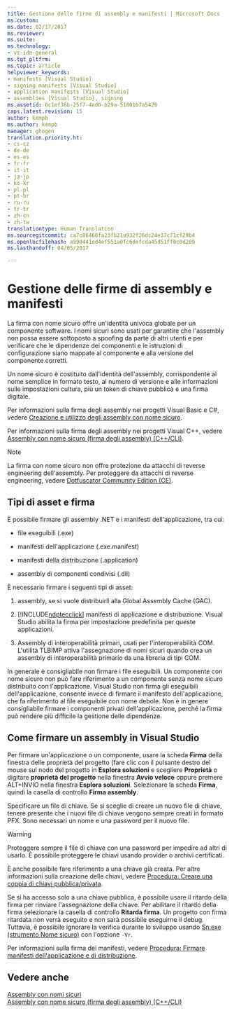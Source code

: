 ```yaml
---
title: Gestione delle firme di assembly e manifesti | Microsoft Docs
ms.custom: 
ms.date: 02/17/2017
ms.reviewer: 
ms.suite: 
ms.technology:
- vs-ide-general
ms.tgt_pltfrm: 
ms.topic: article
helpviewer_keywords:
- manifests [Visual Studio]
- signing manifests [Visual Studio]
- application manifests [Visual Studio]
- assemblies [Visual Studio], signing
ms.assetid: 6c1ef36b-25f7-4ad0-b29a-51801b7a5420
caps.latest.revision: 15
author: kempb
ms.author: kempb
manager: ghogen
translation.priority.ht:
- cs-cz
- de-de
- es-es
- fr-fr
- it-it
- ja-jp
- ko-kr
- pl-pl
- pt-br
- ru-ru
- tr-tr
- zh-cn
- zh-tw
translationtype: Human Translation
ms.sourcegitcommit: ca7c86466fa23fb21a932f26dc24e37c71cf29b4
ms.openlocfilehash: a990441ed4ef551a0fc6defcda45d51ff0c0d209
ms.lasthandoff: 04/05/2017

---
```

# <a name="managing-assembly-and-manifest-signing"></a>Gestione delle firme di assembly e manifesti
La firma con nome sicuro offre un'identità univoca globale per un componente software. I nomi sicuri sono usati per garantire che l'assembly non possa essere sottoposto a spoofing da parte di altri utenti e per verificare che le dipendenze dei componenti e le istruzioni di configurazione siano mappate al componente e alla versione del componente corretti.  
  
 Un nome sicuro è costituito dall'identità dell'assembly, corrispondente al nome semplice in formato testo, al numero di versione e alle informazioni sulle impostazioni cultura, più un token di chiave pubblica e una firma digitale.  
  
 Per informazioni sulla firma degli assembly nei progetti Visual Basic e C#, vedere [Creazione e utilizzo degli assembly con nome sicuro](http://msdn.microsoft.com/Library/ffbf6d9e-4a88-4a8a-9645-4ce0ee1ee5f9).  
  
 Per informazioni sulla firma degli assembly nei progetti Visual C++, vedere [Assembly con nome sicuro (firma degli assembly) (C++/CLI)](/cpp/dotnet/strong-name-assemblies-assembly-signing-cpp-cli).  

> [!NOTE]
>  La firma con nome sicuro non offre protezione da attacchi di reverse engineering dell'assembly.  Per proteggere da attacchi di reverse engineering, vedere [Dotfuscator Community Edition (CE)](dotfuscator/index.md).
  
## <a name="asset-types-and-signing"></a>Tipi di asset e firma  
 È possibile firmare gli assembly .NET e i manifesti dell'applicazione, tra cui:  
  
-   file eseguibili (.exe)  
  
-   manifesti dell'applicazione (.exe.manifest)  
  
-   manifesti della distribuzione (.application)  
  
-   assembly di componenti condivisi (.dll)  
  
 È necessario firmare i seguenti tipi di asset:  
  
1.  assembly, se si vuole distribuirli alla Global Assembly Cache (GAC).  
  
2.  [!INCLUDE[ndptecclick](../deployment/includes/ndptecclick_md.md)] manifesti di applicazione e distribuzione. Visual Studio abilita la firma per impostazione predefinita per queste applicazioni.  
  
3.  Assembly di interoperabilità primari, usati per l'interoperabilità COM. L'utilità TLBIMP attiva l'assegnazione di nomi sicuri quando crea un assembly di interoperabilità primario da una libreria di tipi COM.  
  
 In generale è consigliabile non firmare i file eseguibili. Un componente con nome sicuro non può fare riferimento a un componente senza nome sicuro distribuito con l'applicazione. Visual Studio non firma gli eseguibili dell'applicazione, consente invece di firmare il manifesto dell'applicazione, che fa riferimento al file eseguibile con nome debole. Non è in genere consigliabile firmare i componenti privati dell'applicazione, perché la firma può rendere più difficile la gestione delle dipendenze.  
  
## <a name="how-to-sign-an-assembly-in-visual-studio"></a>Come firmare un assembly in Visual Studio  
 Per firmare un'applicazione o un componente, usare la scheda **Firma** della finestra delle proprietà del progetto (fare clic con il pulsante destro del mouse sul nodo del progetto in **Esplora soluzioni** e scegliere **Proprietà** o digitare **proprietà del progetto** nella finestra **Avvio veloce** oppure premere ALT+INVIO nella finestra **Esplora soluzioni**. Selezionare la scheda **Firma**, quindi la casella di controllo **Firma assembly**.  
  
 Specificare un file di chiave. Se si sceglie di creare un nuovo file di chiave, tenere presente che i nuovi file di chiave vengono sempre creati in formato PFX. Sono necessari un nome e una password per il nuovo file.  
  
> [!WARNING]
>  Proteggere sempre il file di chiave con una password per impedire ad altri di usarlo. È possibile proteggere le chiavi usando provider o archivi certificati.  
  
 È anche possibile fare riferimento a una chiave già creata. Per altre informazioni sulla creazione delle chiavi, vedere [Procedura: Creare una coppia di chiavi pubblica/privata](http://msdn.microsoft.com/Library/05026813-f3bd-4d7c-9e0b-fc588eb3d114).  
  
 Se si ha accesso solo a una chiave pubblica, è possibile usare il ritardo della firma per rinviare l'assegnazione della chiave. Per abilitare il ritardo della firma selezionare la casella di controllo **Ritarda firma**. Un progetto con firma ritardata non verrà eseguito e non sarà possibile eseguirne il debug. Tuttavia, è possibile ignorare la verifica durante lo sviluppo usando [Sn.exe (strumento Nome sicuro)](http://msdn.microsoft.com/Library/c1d2b532-1b8e-4c7a-8ac5-53b801135ec6) con l'opzione `-Vr`.  
  
 Per informazioni sulla firma dei manifesti, vedere [Procedura: Firmare manifesti dell'applicazione e di distribuzione](../ide/how-to-sign-application-and-deployment-manifests.md).  
  
## <a name="see-also"></a>Vedere anche  
 [Assembly con nomi sicuri](http://msdn.microsoft.com/Library/d4a80263-f3e0-4d81-9b61-f0cbeae3797b)   
 [Assembly con nome sicuro (firma degli assembly) (C++/CLI)](/cpp/dotnet/strong-name-assemblies-assembly-signing-cpp-cli)
